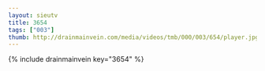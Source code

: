 ```yaml
--- 
layout: sieutv
title: 3654
tags: ["003"]
thumb: http://drainmainvein.com/media/videos/tmb/000/003/654/player.jpg
---
```

{% include drainmainvein key="3654" %} 

